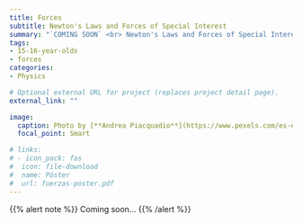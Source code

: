 ```yaml
---
title: Forces
subtitle: Newton's Laws and Forces of Special Interest
summary: "`COMING SOON` <br> Newton's Laws and Forces of Special Interest."
tags:
- 15-16-year-olds
- forces
categories:
- Physics

# Optional external URL for project (replaces project detail page).
external_link: ""

image:
  caption: Photo by [**Andrea Piacquadio**](https://www.pexels.com/es-es/@olly) on [Pexels](https://www.pexels.com/es-es/)
  focal_point: Smart

# links:
# - icon_pack: fas
#  icon: file-download
#  name: Póster
#  url: fuerzas-poster.pdf
---
```


{{% alert note %}}
Coming soon...
{{% /alert %}}